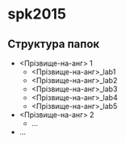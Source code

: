 # spk2015

Структура папок
-----

  - <Прізвище-на-анг> 1
    - <Прізвище-на-анг>_lab1
    - <Прізвище-на-анг>_lab2
    - <Прізвище-на-анг>_lab3
    - <Прізвище-на-анг>_lab4
    - <Прізвище-на-анг>_lab5
  - <Прізвище-на-анг> 2
    - ...
  - ...

